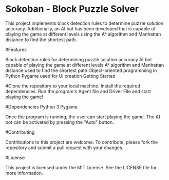 # Sokoban - Block Puzzle Solver

This project implements block detection rules to determine puzzle solution accuracy. Additionally, an AI bot has been developed that is capable of playing the game at different levels using the A* algorithm and Manhattan distance to find the shortest path.

#Features

Block detection rules for determining puzzle solution accuracy
AI bot capable of playing the game at different levels
A* algorithm and Manhattan distance used to find the shortest path
Object-oriented programming in Python
Pygame used for UI creation
Getting Started

#Clone the repository to your local machine.
Install the required dependencies.
Run the program's Agent file and Driver File and start playing the game!

#Dependencies
Python 3
Pygame

Once the program is running, the user can start playing the game. The AI bot can be activated by pressing the "Auto" button.

#Contributing

Contributions to this project are welcome. To contribute, please fork the repository and submit a pull request with your changes.

#License

This project is licensed under the MIT License. See the LICENSE file for more information.
